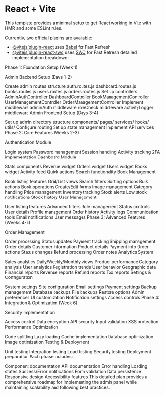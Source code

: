 # React + Vite

This template provides a minimal setup to get React working in Vite with HMR and some ESLint rules.

Currently, two official plugins are available:

- [@vitejs/plugin-react](https://github.com/vitejs/vite-plugin-react/blob/main/packages/plugin-react/README.md) uses [Babel](https://babeljs.io/) for Fast Refresh
- [@vitejs/plugin-react-swc](https://github.com/vitejs/vite-plugin-react-swc) uses [SWC](https://swc.rs/) for Fast Refresh
detailed implementation breakdown:

Phase 1: Foundation Setup (Week 1)

Admin Backend Setup (Days 1-2)

Create admin routes structure
auth.routes.js
dashboard.routes.js
books.routes.js
users.routes.js
orders.routes.js
Set up controllers
AdminAuthController
DashboardController
BookManagementController
UserManagementController
OrderManagementController
Implement middleware
adminAuth middleware
roleCheck middleware
activityLogger middleware
Admin Frontend Setup (Days 3-4)

Set up admin directory structure
components/
pages/
services/
hooks/
utils/
Configure routing
Set up state management
Implement API services
Phase 2: Core Features (Weeks 2-3)

Authentication Module

Login system
Password management
Session handling
Activity tracking
2FA implementation
Dashboard Module

Stats components
Revenue widget
Orders widget
Users widget
Books widget
Activity feed
Quick actions
Search functionality
Book Management

Book listing features
Grid/List views
Search filters
Sorting options
Bulk actions
Book operations
Create/Edit forms
Image management
Category handling
Price management
Inventory tracking
Stock alerts
Low stock notifications
Stock history
User Management

User listing features
Advanced filters
Role management
Status controls
User details
Profile management
Order history
Activity logs
Communication tools
Email notifications
User messages
Phase 3: Advanced Features (Weeks 4-5)

Order Management

Order processing
Status updates
Payment tracking
Shipping management
Order details
Customer information
Product details
Payment info
Order actions
Status changes
Refund processing
Order notes
Analytics System

Sales analytics
Daily/Weekly/Monthly views
Product performance
Category analysis
User analytics
Registration trends
User behavior
Geographic data
Financial reports
Revenue reports
Refund reports
Tax reports
Settings & Configuration

System settings
Site configuration
Email settings
Payment settings
Backup management
Database backups
File backups
Restore options
Admin preferences
UI customization
Notification settings
Access controls
Phase 4: Integration & Optimization (Week 6)

Security Implementation

Access control
Data encryption
API security
Input validation
XSS protection
Performance Optimization

Code splitting
Lazy loading
Cache implementation
Database optimization
Image optimization
Testing & Deployment

Unit testing
Integration testing
Load testing
Security testing
Deployment preparation
Each phase includes:

Component documentation
API documentation
Error handling
Loading states
Success/Error notifications
Form validation
Data persistence
Responsive design
Accessibility features
This detailed plan provides a comprehensive roadmap for implementing the admin panel while maintaining scalability and following best practices.
